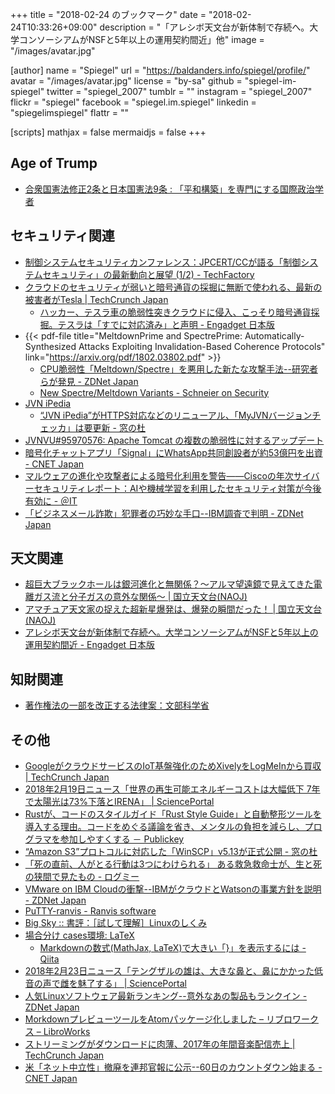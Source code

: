 +++
title = "2018-02-24 のブックマーク"
date =  "2018-02-24T10:33:26+09:00"
description = "「アレシボ天文台が新体制で存続へ。大学コンソーシアムがNSFと5年以上の運用契約間近」他"
image = "/images/avatar.jpg"

[author]
name      = "Spiegel"
url       = "https://baldanders.info/spiegel/profile/"
avatar    = "/images/avatar.jpg"
license   = "by-sa"
github    = "spiegel-im-spiegel"
twitter   = "spiegel_2007"
tumblr    = ""
instagram = "spiegel_2007"
flickr    = "spiegel"
facebook  = "spiegel.im.spiegel"
linkedin  = "spiegelimspiegel"
flattr    = ""

[scripts]
  mathjax = false
  mermaidjs = false
+++

## Age of Trump

- [合衆国憲法修正2条と日本国憲法9条 : 「平和構築」を専門にする国際政治学者](http://shinodahideaki.blog.jp/archives/24600133.html)

## セキュリティ関連

- [制御システムセキュリティカンファレンス：JPCERT/CCが語る「制御システムセキュリティ」の最新動向と展望 (1/2) - TechFactory](http://techfactory.itmedia.co.jp/tf/articles/1802/21/news008.html)
- [クラウドのセキュリティが弱いと暗号通貨の採掘に無断で使われる、最新の被害者がTesla  |  TechCrunch Japan](http://jp.techcrunch.com/2018/02/21/2018-02-20-poor-cloud-security-let-hackers-mine-cryptocurrency-on-teslas-dime/)
    - [ハッカー、テスラ車の脆弱性突きクラウドに侵入、こっそり暗号通貨採掘。テスラは「すでに対応済み」と声明 - Engadget 日本版](http://japanese.engadget.com/2018/02/20/tesla-aws/)
- {{< pdf-file title="MeltdownPrime and SpectrePrime: Automatically-Synthesized Attacks Exploiting Invalidation-Based Coherence Protocols" link="https://arxiv.org/pdf/1802.03802.pdf" >}}
    - [CPU脆弱性「Meltdown/Spectre」を悪用した新たな攻撃手法--研究者らが発見 - ZDNet Japan](https://japan.zdnet.com/article/35114939/)
    - [New Spectre/Meltdown Variants - Schneier on Security](https://www.schneier.com/blog/archives/2018/02/new_spectremelt.html)
- [JVN iPedia](https://jvndb.jvn.jp/en/)
    - [“JVN iPedia”がHTTPS対応などのリニューアル、「MyJVNバージョンチェッカ」は要更新 - 窓の杜](https://forest.watch.impress.co.jp/docs/news/1107654.html)
- [JVNVU#95970576: Apache Tomcat の複数の脆弱性に対するアップデート](https://jvn.jp/vu/JVNVU95970576/)
- [暗号化チャットアプリ「Signal」にWhatsApp共同創設者が約53億円を出資 - CNET Japan](https://japan.cnet.com/article/35115149/)
- [マルウェアの進化や攻撃者による暗号化利用を警告――Ciscoの年次サイバーセキュリティレポート：AIや機械学習を利用したセキュリティ対策が今後有効に - ＠IT](http://www.atmarkit.co.jp/ait/articles/1802/23/news071.html)
- [「ビジネスメール詐欺」犯罪者の巧妙な手口--IBM調査で判明 - ZDNet Japan](https://japan.zdnet.com/article/35115177/)

## 天文関連

- [超巨大ブラックホールは銀河進化と無関係？〜アルマ望遠鏡で見えてきた電離ガス流と分子ガスの意外な関係〜 | 国立天文台(NAOJ)](https://www.nao.ac.jp/news/science/2018/20180220-alma.html)
- [アマチュア天文家の捉えた超新星爆発は、爆発の瞬間だった！ | 国立天文台(NAOJ)](https://www.nao.ac.jp/news/science/2018/20180222-cfca.html)
- [アレシボ天文台が新体制で存続へ。大学コンソーシアムがNSFと5年以上の運用契約間近 - Engadget 日本版](http://japanese.engadget.com/2018/02/23/nsf-5/)

## 知財関連

- [著作権法の一部を改正する法律案：文部科学省](http://www.mext.go.jp/b_menu/houan/an/detail/1401718.htm)

## その他

- [GoogleがクラウドサービスのIoT基盤強化のためXivelyをLogMeInから買収  |  TechCrunch Japan](http://jp.techcrunch.com/2018/02/16/2018-02-15-google-to-acquire-xively-iot-platform-from-logmein/)
- [2018年2月19日ニュース「世界の再生可能エネルギーコストは大幅低下 7年で太陽光は73%下落とIRENA」 | SciencePortal](http://scienceportal.jst.go.jp/news/newsflash_review/newsflash/2018/02/20180219_01.html)
- [Rustが、コードのスタイルガイド「Rust Style Guide」と自動整形ツールを導入する理由。コードをめぐる議論を省き、メンタルの負担を減らし、プログラマを参加しやすくする － Publickey](http://www.publickey1.jp/blog/18/rustrust_style_guide.html)
- [“Amazon S3”プロトコルに対応した「WinSCP」v5.13が正式公開 - 窓の杜](https://forest.watch.impress.co.jp/docs/news/1107401.html)
- [「死の直前、人がとる行動は3つにわけられる」 ある救急救命士が、生と死の狭間で見たもの - ログミー](http://logmi.jp/32787)
- [VMware on IBM Cloudの衝撃--IBMがクラウドとWatsonの事業方針を説明 - ZDNet Japan](https://japan.zdnet.com/article/35114916/)
- [PuTTY-ranvis - Ranvis software](https://www.ranvis.com/putty)
- [Big Sky :: 書評：［試して理解］Linuxのしくみ](https://mattn.kaoriya.net/etc/linux_in_practice.htm)
- [場合分け cases環境: LaTeX](https://www.biwako.shiga-u.ac.jp/sensei/kumazawa/tex/casesmemo.html)
    - [Markdownの数式(MathJax, LaTeX)で大きい「}」を表示するには - Qiita](https://qiita.com/zakuroishikuro/items/f0b35f1cdd4da7490644)
- [2018年2月23日ニュース「テングザルの雄は、大きな鼻と、鼻にかかった低音の声で雌を魅了する」 | SciencePortal](https://scienceportal.jst.go.jp/news/newsflash_review/newsflash/2018/02/20180223_01.html)
- [人気Linuxソフトウェア最新ランキング--意外なあの製品もランクイン - ZDNet Japan](https://japan.zdnet.com/article/35114833/)
- [MorkdownプレビューツールをAtomパッケージ化しました – リブロワークス – LibroWorks](http://libroworks.co.jp/?p=1786)
- [ストリーミングがダウンロードに肉薄、2017年の年間音楽配信売上  |  TechCrunch Japan](http://jp.techcrunch.com/2018/02/22/music-data-2017/)
- [米「ネット中立性」撤廃を連邦官報に公示--60日のカウントダウン始まる - CNET Japan](https://m.japan.cnet.com/amp/story/35115152/)
